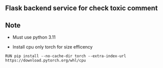 ## Flask backend service for check toxic comment


## Note
- Must use python 3.11

- Install cpu only torch for size efficency

```
RUN pip install --no-cache-dir torch --extra-index-url https://download.pytorch.org/whl/cpu
```